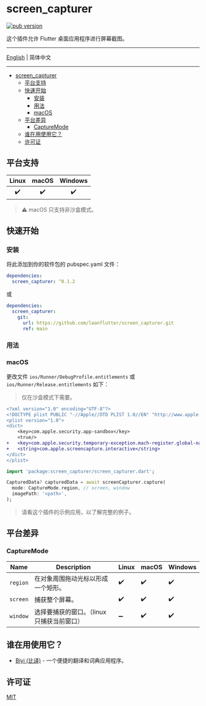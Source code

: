 # screen_capturer

[![pub version][pub-image]][pub-url]

[pub-image]: https://img.shields.io/pub/v/screen_capturer.svg
[pub-url]: https://pub.dev/packages/screen_capturer

[discord-image]: https://img.shields.io/discord/884679008049037342.svg
[discord-url]: https://discord.gg/zPa6EZ2jqb

这个插件允许 Flutter 桌面应用程序进行屏幕截图。

---

[English](./README.md) | 简体中文

---

<!-- START doctoc generated TOC please keep comment here to allow auto update -->
<!-- DON'T EDIT THIS SECTION, INSTEAD RE-RUN doctoc TO UPDATE -->

- [screen_capturer](#screen_capturer)
  - [平台支持](#平台支持)
  - [快速开始](#快速开始)
    - [安装](#安装)
    - [用法](#用法)
    - [macOS](#macos)
  - [平台差异](#平台差异)
    - [CaptureMode](#capturemode)
  - [谁在用使用它？](#谁在用使用它)
  - [许可证](#许可证)

<!-- END doctoc generated TOC please keep comment here to allow auto update -->

## 平台支持

| Linux | macOS | Windows |
| :---: | :---: | :-----: |
|   ✔️   |   ✔️   |    ✔️    |

> ⚠️ macOS 只支持非沙盒模式。

## 快速开始

### 安装

将此添加到你的软件包的 pubspec.yaml 文件：

```yaml
dependencies:
  screen_capturer: ^0.1.2
```

或

```yaml
dependencies:
  screen_capturer:
    git:
      url: https://github.com/leanflutter/screen_capturer.git
      ref: main
```

### 用法

### macOS

更改文件  `ios/Runner/DebugProfile.entitlements` 或 `ios/Runner/Release.entitlements` 如下：

> 仅在沙盒模式下需要。

```diff
<?xml version="1.0" encoding="UTF-8"?>
<!DOCTYPE plist PUBLIC "-//Apple//DTD PLIST 1.0//EN" "http://www.apple.com/DTDs/PropertyList-1.0.dtd">
<plist version="1.0">
<dict>
	<key>com.apple.security.app-sandbox</key>
	<true/>
+	<key>com.apple.security.temporary-exception.mach-register.global-name</key>
+	<string>com.apple.screencapture.interactive</string>
</dict>
</plist>
```

```dart
import 'package:screen_capturer/screen_capturer.dart';

CapturedData? capturedData = await screenCapturer.capture(
  mode: CaptureMode.region, // screen, window
  imagePath: '<path>',
);
```

> 请看这个插件的示例应用，以了解完整的例子。

## 平台差异

### CaptureMode

| Name     | Description                                | Linux | macOS | Windows |
| -------- | ------------------------------------------ | ----- | ----- | ------- |
| `region` | 在对象周围拖动光标以形成一个矩形。         | ✔️     | ✔️     | ✔️       |
| `screen` | 捕获整个屏幕。                             | ✔️     | ✔️     | ✔️       |
| `window` | 选择要捕获的窗口。（linux只捕获当前窗口） | ➖     | ✔️     | ✔️       |

## 谁在用使用它？

- [Biyi (比译)](https://biyidev.com/) - 一个便捷的翻译和词典应用程序。

## 许可证

[MIT](./LICENSE)
